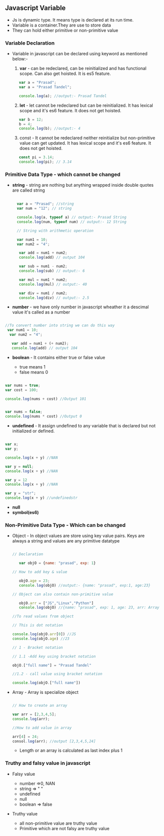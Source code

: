 ## Javascript Variable

* Js is dynamic type. It means type is declared at its run time.
* Variable is a container.They are use to store data
* They can hold either primitive or non-primitive value


### Variable Declaration

- Variable in javascript can be declared using keyword as mentioned below:-
   1. <b>var</b> - can be redeclared, can be reinitialized and has functional scope. Can also get hoisted. It is es5 feature.

   ```Javascript
      var a = "Prasad";
      var a = "Prasad Tandel";

      console.log(a); //output:- Prasad Tandel
   ```
   2. <b>let</b> - let cannot be redeclared but can be reinitialized. It has lexical scope and it's es6 feature. It does not get hoisted.

   ````Javascript
      var b = 12;
      b = 4;
      console.log(b); //output:- 4
   ````  
   3. const - It cannot be redeclared neither reinitialize but non-primitive value can get updated. It has lexical scope and it's es6 feature. It does not get hoisted.

   ```Javascript
      const pi = 3.14;
      console.log(pi); // 3.14
   ```

### Primitive Data Type - which cannot be changed

* **string** - string are nothing but anything wrapped inside double quotes are called string

   ```javascript
     
     var a = "Prasad"; //string
     var num = "12"; // string

     console.log(a, typeof a) // output:- Prasad String
     console.log(num, typeof num) // output:- 12 String

     // String with arithmetic operation

     var num1 = 10;
     var num2 = "4";

      var add = num1 + num2;
      console.log(add) // output 104

      var sub = num1 - num2;
      console.log(sub) // output:- 6 

      var mul = num1 * num2;
      console.log(mul) // output:- 40

      var div = num1 / num2;
      console.log(div) // output:- 2.5

   ```
* **number** - we have only number in javascript wheather it a descimal value it's called as a number

```javascript

//To convert number into string we can do this way
 var num1 = 10;
  var num2 = "4";

   var add = num1 + (+ num2);
   console.log(add) // output 104
```
* **boolean** - It contains either true or false value

   * true means 1
   * false means 0
```javascript

var nums = true;
var cost = 100;

console.log(nums + cost) //Output 101


var nums = false;
console.log(nums * cost) //Output 0
```
* **undefined** - It assign undefined to any variable that is declared but not initialized or defined.

```javascript

var x;
var y;

console.log(x + y) //NAN

var y = null;
console.log(x + y) //NAN

var y = 12
console.log(x + y) //NAN

var y = "str";
console.log(x + y) //undefinedstr
```
* **null**
* **symbol(es6)**

### Non-Primitive Data Type - Which can be changed

* Object - In object values are store using key value pairs. Keys are always a string and values are any primitive datatype

   ```javascript
   
   // Declaration

      var objO = {name: "prasad", exp: 1}

   // How to add key & value

      objO.age = 23;
      console.log(objO) //output:- {name: "prasad", exp:1, age:23}

   // Object can also contain non-primitive value

      objO.arr = ["JS","Linux","Python"]
      console.log(objO) //{name: "prasad", exp: 1, age: 23, arr: Array(3)}

   //To read values from object 

   // This is dot notation

   console.log(objO.arr[0]) //JS
   console.log(objO.age) //23

   // 1 - Bracket notation
   
   // 1.1 -Add key using bracket notation

   objO.["full name"] = "Prasad Tandel"

   //1.2 - call value using bracket notation

   console.log(objO.["full name"])
   ```
 * Array - Array is specialize object 

    ```javascript

    // How to create an array

    var arr = [2,3,4,5];
    console.log(arr);

   //How to add value in array

   arr[4] = 24;
   consol.log(arr); //output [2,3,4,5,24]
    ```

    * Length or an array is calculated as last index plus 1

### Truthy and falsy value in javascript

* Falsy value
   * number =>0, NAN
   * string => " "
   * undefined 
   * null
   * boolean => false

* Truthy value

   * all non-primitive value are truthy value
   * Primitive which are not falsy are truthy value